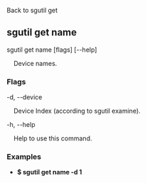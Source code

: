Back to sgutil get


## sgutil get name

sgutil get name [flags] [--help]

  &nbsp; &nbsp; Device names.


### Flags
-d, --device 

  &nbsp; &nbsp; Device Index (according to sgutil examine).


-h, --help 

  &nbsp; &nbsp; Help to use this command.


### Examples
* **$ sgutil get name -d 1**

